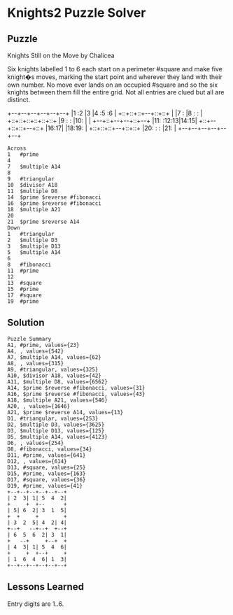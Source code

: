 # Knights2 Puzzle Solver

## Puzzle

Knights Still on the Move by Chalicea

Six knights labelled 1 to 6 each start on a perimeter #square and make five knight�s moves, marking  the start point and  wherever they land with their own number. No move ever lands on an occupied #square and so the six knights between them fill the entire grid. Not all entries are clued but all are distinct.

+--+--+--+--+--+--+
|1 :2 |3 |4 :5 :6 |
+::+::+::+--+::+::+
|  |7 :  |8 :  :  |
+::+::+::+::+::+::+
|9 :  :  |10:  |  |
+--+::+--+--+::+--+
|11:  :12:13|14:15|
+::+--+::+::+--+::+
|16:17|  |18:19:  |
+::+::+::+--+::+::+
|20:  :  :  |21:  |
+--+--+--+--+--+--+

```
Across
1	#prime
4	
7	$multiple A14
8	
9	#triangular
10	$divisor A18
11	$multiple D8
14	$prime $reverse #fibonacci
16	$prime $reverse #fibonacci
18	$multiple A21
20	
21	$prime $reverse A14
Down
1	#triangular
2	$multiple D3
3	$multiple D13
5	$multiple A14
6	
8	#fibonacci
11	#prime
12	
13	#square
15	#prime
17	#square
19	#prime
```

## Solution

```
Puzzle Summary
A1, #prime, values={23}
A4, , values={542}
A7, $multiple A14, values={62}
A8, , values={315}
A9, #triangular, values={325}
A10, $divisor A18, values={42}
A11, $multiple D8, values={6562}
A14, $prime $reverse #fibonacci, values={31}
A16, $prime $reverse #fibonacci, values={43}
A18, $multiple A21, values={546}
A20, , values={1646}
A21, $prime $reverse A14, values={13}
D1, #triangular, values={253}
D2, $multiple D3, values={3625}
D3, $multiple D13, values={125}
D5, $multiple A14, values={4123}
D6, , values={254}
D8, #fibonacci, values={34}
D11, #prime, values={641}
D12, , values={614}
D13, #square, values={25}
D15, #prime, values={163}
D17, #square, values={36}
D19, #prime, values={41}
+--+--+--+--+--+--+
| 2  3| 1| 5  4  2|
+     +  +--      +
| 5| 6  2| 3  1  5|
+  +     +        +
| 3  2  5| 4  2| 4|
+--+   --+--+  +--+
| 6  5  6  2| 3  1|
+   --+     +--+  +
| 4  3| 1| 5  4  6|
+     +  +--+     +
| 1  6  4  6| 1  3|
+--+--+--+--+--+--+
```

## Lessons Learned

Entry digits are 1..6.
